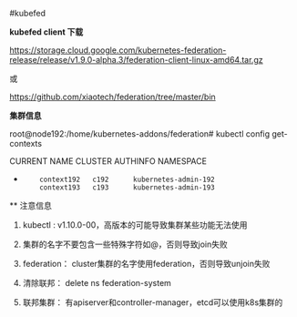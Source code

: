 #kubefed 

**kubefed client 下载**

https://storage.cloud.google.com/kubernetes-federation-release/release/v1.9.0-alpha.3/federation-client-linux-amd64.tar.gz

或

https://github.com/xiaotech/federation/tree/master/bin


**集群信息**

root@node192:/home/kubernetes-addons/federation# kubectl config get-contexts 

CURRENT   NAME         CLUSTER   AUTHINFO               NAMESPACE
*         context192   c192      kubernetes-admin-192   
          context193   c193      kubernetes-admin-193   


** 注意信息
 
1. kubectl : v1.10.0-00，高版本的可能导致集群某些功能无法使用

2. 集群的名字不要包含一些特殊字符如@，否则导致join失败

3. federation： cluster集群的名字使用federation，否则导致unjoin失败

4. 清除联邦： delete ns federation-system

5. 联邦集群： 有apiserver和controller-manager，etcd可以使用k8s集群的
